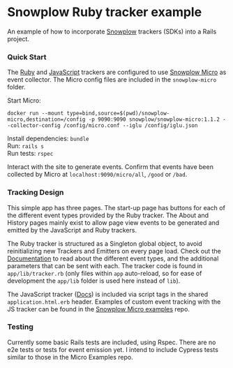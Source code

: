 # Snowplow Ruby tracker example

An example of how to incorporate [Snowplow](https://snowplowanalytics.com/) trackers (SDKs) into a Rails project.

### Quick Start

The [Ruby](https://github.com/snowplow/snowplow-ruby-tracker) and [JavaScript](https://github.com/snowplow/snowplow-javascript-tracker) trackers are configured to use [Snowplow Micro](https://github.com/snowplow-incubator/snowplow-micro) as event collector. The Micro config files are included in the `snowplow-micro` folder.

Start Micro:

```
docker run --mount type=bind,source=$(pwd)/snowplow-micro,destination=/config -p 9090:9090 snowplow/snowplow-micro:1.1.2 --collector-config /config/micro.conf --iglu /config/iglu.json
```

Install dependencies: `bundle`  
Run: `rails s`  
Run tests: `rspec`

Interact with the site to generate events. Confirm that events have been collected by Micro at `localhost:9090/micro/all`, `/good` or `/bad`.

### Tracking Design

This simple app has three pages. The start-up page has buttons for each of the different event types provided by the Ruby tracker. The About and History pages mainly exist to allow page view events to be generated and emitted by the JavaScript and Ruby trackers.

The Ruby tracker is structured as a Singleton global object, to avoid reinitializing new Trackers and Emitters on every page load. Check out the [Documentation](https://docs.snowplowanalytics.com/docs/collecting-data/collecting-from-own-applications/ruby-tracker/) to read about the different event types, and the additional parameters that can be sent with each. The tracker code is found in `app/lib/tracker.rb` (only files within `app` auto-reload, so for ease of development the `app/lib` folder is used here instead of `lib`).

The JavaScript tracker ([Docs](https://docs.snowplowanalytics.com/docs/collecting-data/collecting-from-own-applications/javascript-trackers/javascript-tracker/)) is included via script tags in the shared `application.html.erb` header. Examples of custom event tracking with the JS tracker can be found in the [Snowplow Micro examples](https://github.com/snowplow-incubator/snowplow-micro-examples) repo.

### Testing

Currently some basic Rails tests are included, using Rspec. There are no e2e tests or tests for event emission yet. I intend to include Cypress tests similar to those in the Micro Examples repo.
